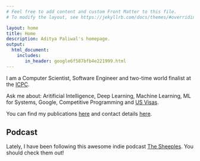 ```yaml
---
# Feel free to add content and custom Front Matter to this file.
# To modify the layout, see https://jekyllrb.com/docs/themes/#overriding-theme-defaults

layout: home
title: Home
description: Aditya Paliwal's homepage.
output: 
  html_document:
    includes:
       in_header: google6f587bfb4e221999.html
---
```


I am a Computer Scientist, Software Engineer and two-time world finalist at the
 [ICPC](https://icpc.global/).
 
Ask me about: Aritificial Intelligence, Deep Learning, Machine Learning, ML 
for Systems, Google, Competitive Programming and [US Visas](/visa).

You can find my publications [here](/publications) and contact details [here](/contact).


## Podcast
Lately, I have been following this awesome indie podcast [The Sheeples](https://www.thesheeples.in/). You should check them out!


